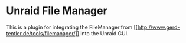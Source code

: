 # Unraid File Manager
This is a plugin for integrating the FileManager from [[http://www.gerd-tentler.de/tools/filemanager/]] into the Unraid GUI.
